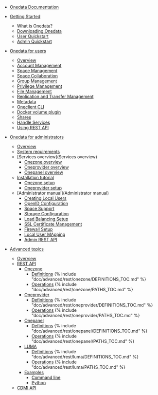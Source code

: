 * [Onedata Documentation](INTRO.md)

* [Getting Started]()
  * [What is Onedata?](doc/getting_started/what_is_onedata.md)
  * [Downloading Onedata](doc/getting_started/downloading_onedata.md)
  * [User Quickstart](doc/getting_started/user_onedata_101.md)
  * [Admin Quickstart](doc/getting_started/admin_onedata_101.md)

* [Onedata for users]()
   * [Overview](doc/user_guide.md)
   * [Account Management](doc/using_onedata/account_management.md)
   * [Space Management](doc/using_onedata/space_management.md)
   * [Space Collaboration](doc/using_onedata/space_collaboration.md)
   * [Group Management](doc/using_onedata/group_management.md)
   * [Privilege Management](doc/using_onedata/privilege_management.md)
   * [File Management](doc/using_onedata/file_management.md)
   * [Replication and Transfer Management](doc/using_onedata/replication_management.md)
   * [Metadata](doc/using_onedata/metadata.md)
   * [Oneclient CLI](doc/using_onedata/oneclient.md)
   * [Docker volume plugin](doc/using_onedata/docker_volume_plugin.md)
   * [Shares](doc/using_onedata/shares.md)
   * [Handle Services](doc/using_onedata/handle_services.md)
   * [Using REST API](doc/using_onedata/using_onedata_from_cli.md)

* [Onedata for administrators]()
   * [Overview](doc/admin_guide.md)
   * [System requirements](doc/system_requirements.md)
   * [Services overview](Services overview)
      * [Onezone overview](doc/administering_onedata/onezone_overview.md)
      * [Oneprovider overview](doc/administering_onedata/provider_overview.md)
      * [Onepanel overview](doc/administering_onedata/onepanel_overview.md)
   * [Installation tutorial](doc/administering_onedata/deployment_tutorial.md)
      * [Onezone setup](doc/administering_onedata/onezone_tutorial.md)
      * [Oneprovider setup](doc/administering_onedata/oneprovider_tutorial.md)
   * [Administrator manual](Administrator manual)
      * [Creating Local Users](doc/administering_onedata/creating_user_accounts.md)
      * [OpenID Configuration](doc/administering_onedata/openid_configuration.md)
      * [Space Support](doc/administering_onedata/provider_space_support.md)
      * [Storage Configuration](doc/administering_onedata/storage_configuration.md)
      * [Load Balancing Setup](doc/administering_onedata/loadbalancing.md)
      * [SSL Certificate Management](doc/administering_onedata/ssl_certificate_management.md)
      * [Firewall Setup](doc/administering_onedata/firewall_setup.md)
      * [Local User MApping](doc/administering_onedata/luma.md)
      * [Admin REST API](doc/administering_onedata/administering_onedata_from_cli.md)
* [Advanced topics](doc/advanced/README.md)
  * [Overview](doc/advanced/README.md)
  * [REST API](doc/advanced/rest/README.md)
     * [Onezone](doc/advanced/rest/onezone/overview.md)
        * [Definitions](doc/advanced/rest/onezone/definitions.md)
{% include "doc/advanced/rest/onezone/DEFINITIONS_TOC.md" %}
        * [Operations](doc/advanced/rest/onezone/paths.md)
{% include "doc/advanced/rest/onezone/PATHS_TOC.md" %}
     * [Oneprovider](doc/advanced/rest/oneprovider/overview.md)
        * [Definitions](doc/advanced/rest/oneprovider/definitions.md)
{% include "doc/advanced/rest/oneprovider/DEFINITIONS_TOC.md" %}
        * [Operations](doc/advanced/rest/oneprovider/paths.md)
{% include "doc/advanced/rest/oneprovider/PATHS_TOC.md" %}
     * [Onepanel](doc/advanced/rest/onepanel/overview.md)
        * [Definitions](doc/advanced/rest/onepanel/definitions.md)
{% include "doc/advanced/rest/onepanel/DEFINITIONS_TOC.md" %}
        * [Operations](doc/advanced/rest/onepanel/paths.md)
{% include "doc/advanced/rest/onepanel/PATHS_TOC.md" %}
     * [LUMA](doc/advanced/rest/luma/overview.md)
        * [Definitions](doc/advanced/rest/luma/definitions.md)
{% include "doc/advanced/rest/luma/DEFINITIONS_TOC.md" %}
        * [Operations](doc/advanced/rest/luma/paths.md)
{% include "doc/advanced/rest/luma/PATHS_TOC.md" %}
     * [Examples](doc/advanced/rest/examples.md)
        * [Command line](doc/advanced/rest/cli.md)
        * [Python](doc/advanced/rest/python.md)
   * [CDMI API](doc/advanced/cdmi.md)
